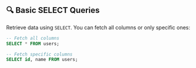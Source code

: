 ## 🔍 Basic SELECT Queries
Retrieve data using `SELECT`. You can fetch all columns or only specific ones:

```sql
-- Fetch all columns
SELECT * FROM users;

-- Fetch specific columns
SELECT id, name FROM users;
```